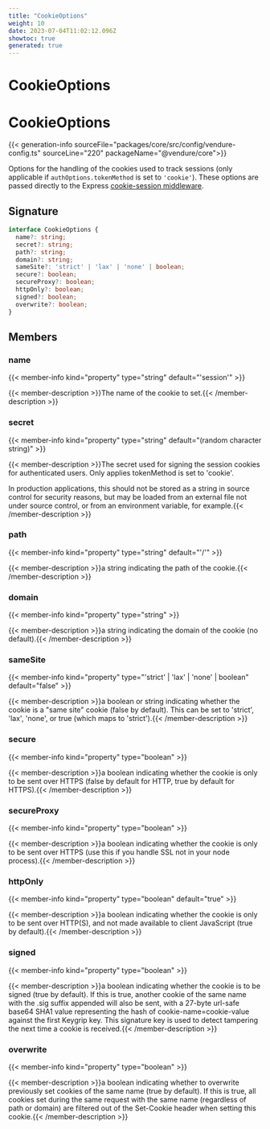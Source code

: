 ```yaml
---
title: "CookieOptions"
weight: 10
date: 2023-07-04T11:02:12.096Z
showtoc: true
generated: true
---
```

<!-- This file was generated from the Vendure source. Do not modify. Instead, re-run the "docs:build" script -->

# CookieOptions
<div class="symbol">


# CookieOptions

{{< generation-info sourceFile="packages/core/src/config/vendure-config.ts" sourceLine="220" packageName="@vendure/core">}}

Options for the handling of the cookies used to track sessions (only applicable if
`authOptions.tokenMethod` is set to `'cookie'`). These options are passed directly
to the Express [cookie-session middleware](https://github.com/expressjs/cookie-session).

## Signature

```TypeScript
interface CookieOptions {
  name?: string;
  secret?: string;
  path?: string;
  domain?: string;
  sameSite?: 'strict' | 'lax' | 'none' | boolean;
  secure?: boolean;
  secureProxy?: boolean;
  httpOnly?: boolean;
  signed?: boolean;
  overwrite?: boolean;
}
```
## Members

### name

{{< member-info kind="property" type="string" default="'session'"  >}}

{{< member-description >}}The name of the cookie to set.{{< /member-description >}}

### secret

{{< member-info kind="property" type="string" default="(random character string)"  >}}

{{< member-description >}}The secret used for signing the session cookies for authenticated users. Only applies
tokenMethod is set to 'cookie'.

In production applications, this should not be stored as a string in
source control for security reasons, but may be loaded from an external
file not under source control, or from an environment variable, for example.{{< /member-description >}}

### path

{{< member-info kind="property" type="string" default="'/'"  >}}

{{< member-description >}}a string indicating the path of the cookie.{{< /member-description >}}

### domain

{{< member-info kind="property" type="string"  >}}

{{< member-description >}}a string indicating the domain of the cookie (no default).{{< /member-description >}}

### sameSite

{{< member-info kind="property" type="'strict' | 'lax' | 'none' | boolean" default="false"  >}}

{{< member-description >}}a boolean or string indicating whether the cookie is a "same site" cookie (false by default). This can be set to 'strict',
'lax', 'none', or true (which maps to 'strict').{{< /member-description >}}

### secure

{{< member-info kind="property" type="boolean"  >}}

{{< member-description >}}a boolean indicating whether the cookie is only to be sent over HTTPS (false by default for HTTP, true by default for HTTPS).{{< /member-description >}}

### secureProxy

{{< member-info kind="property" type="boolean"  >}}

{{< member-description >}}a boolean indicating whether the cookie is only to be sent over HTTPS (use this if you handle SSL not in your node process).{{< /member-description >}}

### httpOnly

{{< member-info kind="property" type="boolean" default="true"  >}}

{{< member-description >}}a boolean indicating whether the cookie is only to be sent over HTTP(S), and not made available to client JavaScript (true by default).{{< /member-description >}}

### signed

{{< member-info kind="property" type="boolean"  >}}

{{< member-description >}}a boolean indicating whether the cookie is to be signed (true by default). If this is true, another cookie of the same name with the .sig
suffix appended will also be sent, with a 27-byte url-safe base64 SHA1 value representing the hash of cookie-name=cookie-value against the
first Keygrip key. This signature key is used to detect tampering the next time a cookie is received.{{< /member-description >}}

### overwrite

{{< member-info kind="property" type="boolean"  >}}

{{< member-description >}}a boolean indicating whether to overwrite previously set cookies of the same name (true by default). If this is true, all cookies set during
the same request with the same name (regardless of path or domain) are filtered out of the Set-Cookie header when setting this cookie.{{< /member-description >}}


</div>
